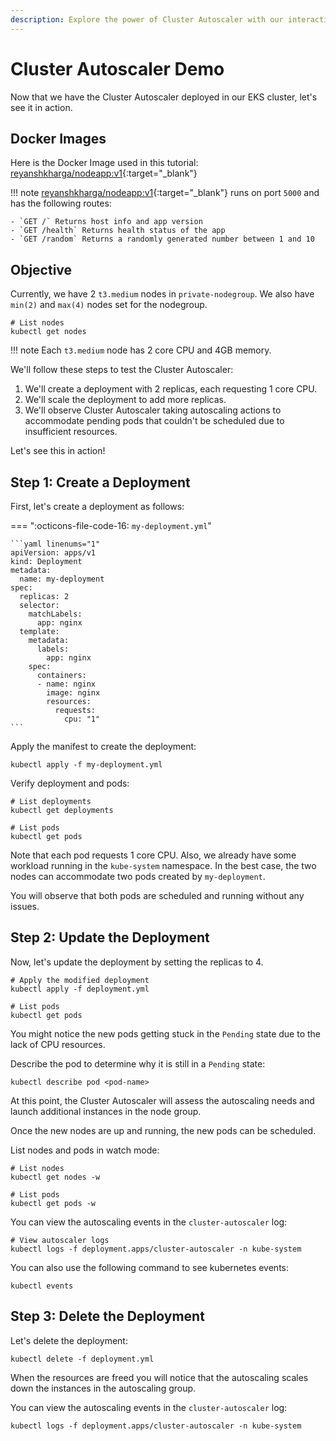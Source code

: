 ```yaml
---
description: Explore the power of Cluster Autoscaler with our interactive demo! Optimize resource utilization, enhance scalability, and streamline your Kubernetes cluster management effortlessly. Witness seamless auto-scaling in action. 
---
```


# Cluster Autoscaler Demo

Now that we have the Cluster Autoscaler deployed in our EKS cluster, let's see it in action.


## Docker Images

Here is the Docker Image used in this tutorial: [reyanshkharga/nodeapp:v1]{:target="_blank"}

!!! note
    [reyanshkharga/nodeapp:v1]{:target="_blank"} runs on port `5000` and has the following routes:

    - `GET /` Returns host info and app version
    - `GET /health` Returns health status of the app
    - `GET /random` Returns a randomly generated number between 1 and 10


## Objective

Currently, we have 2 `t3.medium` nodes in `private-nodegroup`. We also have `min(2)` and `max(4)` nodes set for the nodegroup.

```
# List nodes
kubectl get nodes
```

!!! note
    Each `t3.medium` node has 2 core CPU and 4GB memory.

We'll follow these steps to test the Cluster Autoscaler:

1. We'll create a deployment with 2 replicas, each requesting 1 core CPU.
2. We'll scale the deployment to add more replicas.
3. We'll observe Cluster Autoscaler taking autoscaling actions to accommodate pending pods that couldn't be scheduled due to insufficient resources.

Let's see this in action!


## Step 1: Create a Deployment

First, let's create a deployment as follows:

=== ":octicons-file-code-16: `my-deployment.yml`"

    ```yaml linenums="1"
    apiVersion: apps/v1
    kind: Deployment
    metadata:
      name: my-deployment
    spec:
      replicas: 2
      selector:
        matchLabels:
          app: nginx
      template:
        metadata:
          labels:
            app: nginx
        spec:
          containers:
          - name: nginx
            image: nginx
            resources:
              requests:
                cpu: "1"
    ```

Apply the manifest to create the deployment:

```
kubectl apply -f my-deployment.yml
```

Verify deployment and pods:

```
# List deployments
kubectl get deployments

# List pods
kubectl get pods
```

Note that each pod requests 1 core CPU. Also, we already have some workload running in the `kube-system` namespace. In the best case, the two nodes can accommodate two pods created by `my-deployment`.

You will observe that both pods are scheduled and running without any issues.


## Step 2: Update the Deployment

Now, let's update the deployment by setting the replicas to 4.

```
# Apply the modified deployment
kubectl apply -f deployment.yml

# List pods
kubectl get pods
```

You might notice the new pods getting stuck in the `Pending` state due to the lack of CPU resources.

Describe the pod to determine why it is still in a `Pending` state:

```
kubectl describe pod <pod-name>
```

At this point, the Cluster Autoscaler will assess the autoscaling needs and launch additional instances in the node group.

Once the new nodes are up and running, the new pods can be scheduled.

List nodes and pods in watch mode:

```
# List nodes
kubectl get nodes -w

# List pods
kubectl get pods -w
```

You can view the autoscaling events in the `cluster-autoscaler` log:

```
# View autoscaler logs
kubectl logs -f deployment.apps/cluster-autoscaler -n kube-system
```

You can also use the following command to see kubernetes events:

```
kubectl events
```


## Step 3: Delete the Deployment

Let's delete the deployment:

```
kubectl delete -f deployment.yml
```

When the resources are freed you will notice that the autoscaling scales down the instances in the autoscaling group.

You can view the autoscaling events in the `cluster-autoscaler` log:

```
kubectl logs -f deployment.apps/cluster-autoscaler -n kube-system
```



<!-- Hyperlinks -->
[reyanshkharga/nodeapp:v1]: https://hub.docker.com/r/reyanshkharga/nodeapp